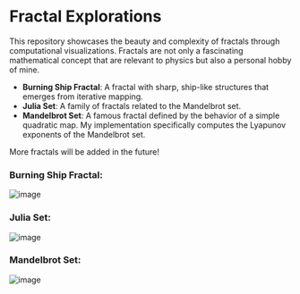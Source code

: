 # Fractal Explorations

This repository showcases the beauty and complexity of fractals through computational visualizations. Fractals are not only a fascinating mathematical concept that are relevant to physics but also a personal hobby of mine.

- **Burning Ship Fractal**: A fractal with sharp, ship-like structures that emerges from iterative mapping.
- **Julia Set**: A family of fractals related to the Mandelbrot set.
- **Mandelbrot Set**: A famous fractal defined by the behavior of a simple quadratic map. My implementation specifically computes the Lyapunov exponents of the Mandelbrot set.

More fractals will be added in the future!

### Burning Ship Fractal:

![image](https://github.com/user-attachments/assets/76ea0ec2-ea26-4ca8-84fb-6b6fe8359b2d)

### Julia Set:

![image](https://github.com/user-attachments/assets/958b9a06-40e5-4174-af7f-b0a1a79b86f1)

### Mandelbrot Set:

![image](https://github.com/user-attachments/assets/a7598777-b1b2-487d-83a4-1ccfb2cbf3c4)
